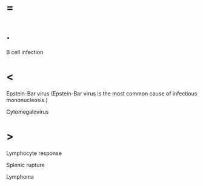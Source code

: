 # =

# .

B cell infection

# <

Epstein-Bar virus (Epstein-Bar virus is the most common cause of infectious mononucleosis.)

Cytomegalovirus

# >

Lymphocyte response

Splenic rupture

Lymphoma
